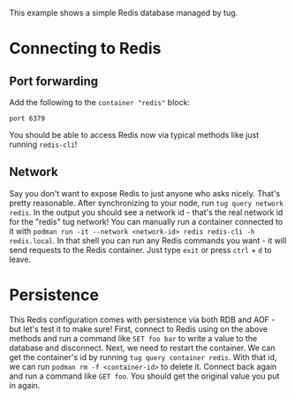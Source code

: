 This example shows a simple Redis database managed by tug.

# Connecting to Redis

## Port forwarding

Add the following to the `container "redis"` block:
```kdl
port 6379
```
You should be able to access Redis now via typical methods like just running
`redis-cli`!

## Network

Say you don't want to expose Redis to just anyone who asks nicely. That's
pretty reasonable. After synchronizing to your node, run
`tug query network redis`. In the output you should see a network id - that's
the real network id for the "redis" tug network! You can manually run a
container connected to it with
`podman run -it --network <network-id> redis redis-cli -h redis.local`.
In that shell you can run any Redis commands you want - it will send requests
to the Redis container. Just type `exit` or press `ctrl` + `d` to leave.

# Persistence

This Redis configuration comes with persistence via both RDB and AOF - but
let's test it to make sure! First, connect to Redis using on the above methods
and run a command like `SET foo bar` to write a value to the database and
disconnect. Next, we need to restart the container. We can get the container's
id by running `tug query container redis`. With that id, we can run
`podman rm -f <container-id>` to delete it. Connect back again and run a
command like `GET foo`. You should get the original value you put in again.
